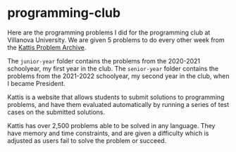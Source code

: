 # programming-club

Here are the programming problems I did for the programming club at Villanova University.
We are given 5 problems to do every other week from the [Kattis Problem Archive](https://open.kattis.com).

The `junior-year` folder contains the problems from the 2020-2021 schoolyear, my first year in the club.
The `senior-year` folder contains the problems from the 2021-2022 schoolyear, my second year in the club, when I became President.

Kattis is a website that allows students to submit solutions to programming problems, and have them evaluated automatically by running a series of test cases on the submitted solutions.

Kattis has over 2,500 problems able to be solved in any language. They have memory and time constraints, and are given a difficulty which is adjusted as users fail to solve the problem or succeed.
